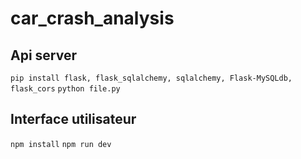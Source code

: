 # car_crash_analysis

## Api server
`pip install flask, flask_sqlalchemy, sqlalchemy, Flask-MySQLdb, flask_cors`
`python file.py`

## Interface utilisateur
`npm install`
`npm run dev`
